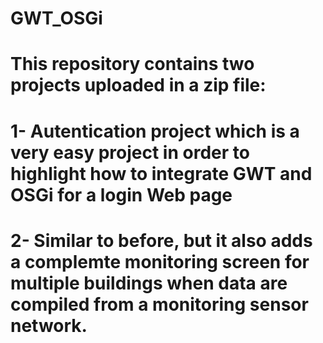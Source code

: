 # GWT_OSGi
# This repository contains two projects uploaded in a zip file:
# 1- Autentication project which is a very easy project in order to highlight how to integrate GWT and OSGi for a login Web page
# 2- Similar to before, but it also adds a complemte monitoring screen for multiple buildings when data are compiled from a monitoring sensor network.
